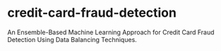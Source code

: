 # credit-card-fraud-detection
An Ensemble-Based Machine Learning Approach for Credit Card Fraud Detection Using Data Balancing Techniques.
